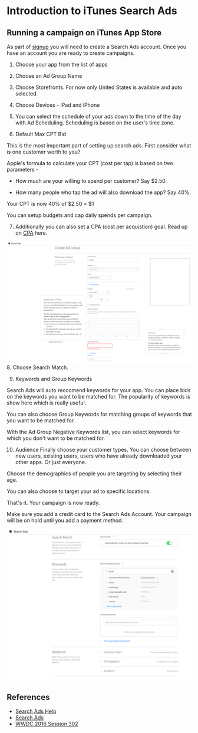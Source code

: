 # Introduction to iTunes Search Ads

## Running a campaign on iTunes App Store

As part of [signup](https://developer.apple.com/app-store/search-ads/) you will need to create a Search Ads account. Once you have an account you are ready to create campaigns.

1. Choose your app from the list of apps

2. Choose an Ad Group Name

3. Choose Storefronts. For now only United States is available and auto selected.

4. Choose Devices - iPad and iPhone

5. You can select the schedule of your ads down to the time of the day with Ad Scheduling. Scheduling is based on the user's time zone.

6. Default Max CPT Bid

  This is the most important part of setting up search ads. First consider what is one customer worth to you?

  Apple's formula to calculate your CPT (cost per tap) is based on two parameters -

  * How much are your willing to spend per customer? Say $2.50.

  * How many people who tap the ad will also download the app? Say 40%.

  Your CPT is now 40% of $2.50 = $1

  You can setup budgets and cap daily spends per campaign.

7. Additionally you can also set a CPA (cost per acquistion) goal. Read up on [CPA](https://en.wikipedia.org/wiki/Cost_per_action) here.

![Search Ads Bidding](/search-ads-bid.png)
8. Choose Search Match.

9. Keywords and Group Keywords

  Search Ads will auto reccomend keywords for your app. You can place bids on the keywords you want to be matched for. The popularity of keywords is show here which is really useful.

  You can also choose Group Keywords for matching groups of keywords that you want to be matched for.

  With the Ad Group Negative Keywords list, you can select keywords for which you don't want to be matched for.

10. Audience
Finally choose your customer types. You can choose between new users, existing users, users who have already downloaded your other apps. Or just everyone.

  Choose the demographics of people you are targeting by selecting their age.

  You can also choose to target your ad to specific locations.

That's it. Your campaign is now ready.

Make sure you add a credit card to the Search Ads Account. Your campaign will be on hold until you add a payment method.

![Search Ads Keywords](/search-ads-keywords.png)

## References
* [Search Ads Help](http://searchads.apple.com/help/)
* [Search Ads](https://app.searchads.apple.com/)
* [WWDC 2016 Session 302](https://developer.apple.com/videos/play/wwdc2016/302/)
